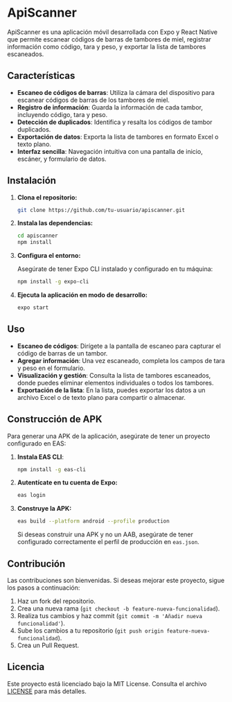 
# ApiScanner

ApiScanner es una aplicación móvil desarrollada con Expo y React Native que permite escanear códigos de barras de tambores de miel, registrar información como código, tara y peso, y exportar la lista de tambores escaneados.

## Características

- **Escaneo de códigos de barras**: Utiliza la cámara del dispositivo para escanear códigos de barras de los tambores de miel.
- **Registro de información**: Guarda la información de cada tambor, incluyendo código, tara y peso.
- **Detección de duplicados**: Identifica y resalta los códigos de tambor duplicados.
- **Exportación de datos**: Exporta la lista de tambores en formato Excel o texto plano.
- **Interfaz sencilla**: Navegación intuitiva con una pantalla de inicio, escáner, y formulario de datos.

## Instalación

1. **Clona el repositorio:**

   ```bash
   git clone https://github.com/tu-usuario/apiscanner.git
   ```

2. **Instala las dependencias:**

   ```bash
   cd apiscanner
   npm install
   ```

3. **Configura el entorno:**

   Asegúrate de tener Expo CLI instalado y configurado en tu máquina:

   ```bash
   npm install -g expo-cli
   ```

4. **Ejecuta la aplicación en modo de desarrollo:**

   ```bash
   expo start
   ```

## Uso

- **Escaneo de códigos**: Dirígete a la pantalla de escaneo para capturar el código de barras de un tambor.
- **Agregar información**: Una vez escaneado, completa los campos de tara y peso en el formulario.
- **Visualización y gestión**: Consulta la lista de tambores escaneados, donde puedes eliminar elementos individuales o todos los tambores.
- **Exportación de la lista**: En la lista, puedes exportar los datos a un archivo Excel o de texto plano para compartir o almacenar.

## Construcción de APK

Para generar una APK de la aplicación, asegúrate de tener un proyecto configurado en EAS:

1. **Instala EAS CLI**:

   ```bash
   npm install -g eas-cli
   ```

2. **Autentícate en tu cuenta de Expo:**

   ```bash
   eas login
   ```

3. **Construye la APK:**

   ```bash
   eas build --platform android --profile production
   ```

   Si deseas construir una APK y no un AAB, asegúrate de tener configurado correctamente el perfil de producción en `eas.json`.

## Contribución

Las contribuciones son bienvenidas. Si deseas mejorar este proyecto, sigue los pasos a continuación:

1. Haz un fork del repositorio.
2. Crea una nueva rama (`git checkout -b feature-nueva-funcionalidad`).
3. Realiza tus cambios y haz commit (`git commit -m 'Añadir nueva funcionalidad'`).
4. Sube los cambios a tu repositorio (`git push origin feature-nueva-funcionalidad`).
5. Crea un Pull Request.

## Licencia

Este proyecto está licenciado bajo la MIT License. Consulta el archivo [LICENSE](LICENSE) para más detalles.
